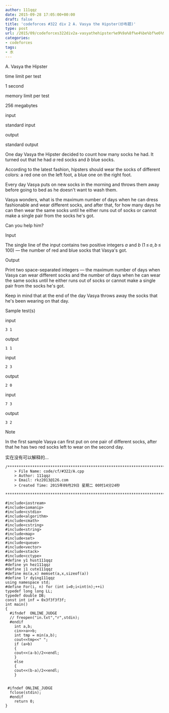 ```yaml
---
author: 111qqz
date: 2015-09-28 17:05:00+00:00
draft: false
title: 'codeforces #322 div 2 A. Vasya the Hipster(纱布题)'
type: post
url: /2015/09/codeforces322div2a-vasyathehipster%e9%9a%8f%e4%be%bf%e6%90%9e/
categories:
- codeforces
tags:
- 水
---
```

















A. Vasya the Hipster







time limit per test


1 second









memory limit per test


256 megabytes









input


standard input









output


standard output











One day Vasya the Hipster decided to count how many socks he had. It turned out that he had _a_ red socks and _b_ blue socks.

According to the latest fashion, hipsters should wear the socks of different colors: a red one on the left foot, a blue one on the right foot.

Every day Vasya puts on new socks in the morning and throws them away before going to bed as he doesn't want to wash them.

Vasya wonders, what is the maximum number of days when he can dress fashionable and wear different socks, and after that, for how many days he can then wear the same socks until he either runs out of socks or cannot make a single pair from the socks he's got.

Can you help him?









Input


The single line of the input contains two positive integers _a_ and _b_ (1 ≤ _a_, _b_ ≤ 100) — the number of red and blue socks that Vasya's got.









Output


Print two space-separated integers — the maximum number of days when Vasya can wear different socks and the number of days when he can wear the same socks until he either runs out of socks or cannot make a single pair from the socks he's got.

Keep in mind that at the end of the day Vasya throws away the socks that he's been wearing on that day.









Sample test(s)










input



    
    3 1










output



    
    1 1










input



    
    2 3










output



    
    2 0










input



    
    7 3










output



    
    3 2
















Note


In the first sample Vasya can first put on one pair of different socks, after that he has two red socks left to wear on the second day.

实在没有可以解释的...
 

    
    /*************************************************************************
    	> File Name: code/cf/#322/A.cpp
    	> Author: 111qqz
    	> Email: rkz2013@126.com 
    	> Created Time: 2015年09月29日 星期二 00时14分24秒
     ************************************************************************/
    
    #include<iostream>
    #include<iomanip>
    #include<cstdio>
    #include<algorithm>
    #include<cmath>
    #include<cstring>
    #include<string>
    #include<map>
    #include<set>
    #include<queue>
    #include<vector>
    #include<stack>
    #include<cctype>
    #define y1 hust111qqz
    #define yn hez111qqz
    #define j1 cute111qqz
    #define ms(a,x) memset(a,x,sizeof(a))
    #define lr dying111qqz
    using namespace std;
    #define For(i, n) for (int i=0;i<int(n);++i)  
    typedef long long LL;
    typedef double DB;
    const int inf = 0x3f3f3f3f;
    int main()
    {
      #ifndef  ONLINE_JUDGE 
      // freopen("in.txt","r",stdin);
      #endif
        int a,b;
        cin>>a>>b;
        int tmp = min(a,b);
        cout<<tmp<<" ";
        if (a>b)
        {
    	cout<<(a-b)/2<<endl;
        }
        else
        {
    	cout<<(b-a)/2<<endl;
        }
    
       
     #ifndef ONLINE_JUDGE  
      fclose(stdin);
      #endif
    	return 0;
    }
    



